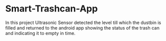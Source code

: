 # Smart-Trashcan-App

In this project Ultrasonic Sensor detected the level till which the dustbin is filled and returned to the android app showing the status of the trash can and indicating it to empty in time.